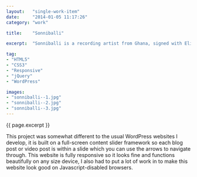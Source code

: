 ```yaml
---
layout:   "single-work-item"
date:     "2014-01-05 11:17:26"
category: "work"

title:    "Sonniballi"

excerpt:  "Sonniballi is a recording artist from Ghana, signed with Elijah Records. I worked alongside graphic designer [David Zinyama](http://davidzinyama.com) to develop his website, my role was to convert four Photoshop website design image files into a fully functional, fully responsive, dynamic website and blog using the WordPress platform."

tag:
- "HTML5"
- "CSS3"
- "Responsive"
- "jQuery"
- "WordPress"

images:
- "sonniballi--1.jpg"
- "sonniballi--2.jpg"
- "sonniballi--3.jpg"
---
```


{{ page.excerpt }}

This project was somewhat different to the usual WordPress websites I develop, it is built on a full-screen content slider framework so each blog post or video post is within a slide which you can use the arrows to navigate through. This website is fully responsive so it looks fine and functions beautifully on any size device, I also had to put a lot of work in to make this website look good on Javascript-disabled browsers.